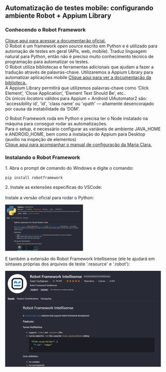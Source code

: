 <h2>
  Automatização de testes mobile: configurando ambiente Robot + Appium Library
</h2>

<h3>
  Conhecendo o Robot Framework
</h3>

<p>
  <a href="https://robotframework.org" target="_blank" rel="noopener noreferrer">Clique aqui para acessar a documentação oficial.</a>
  <br />
  O Robot é um framework <i>open source</i> escrito em Python e é utilizado para automação de testes em geral (APIs, web, mobile). Traduz linguagem natural para Python, então não é preciso muito conhecimento técnico de programação para automatizar os testes.
  <br />
  O Robot utiliza bibliotecas e ferramentas adicionais que ajudam a fazer a tradução através de palavras-chave. Utilizaremos a Appium Library para automatizar aplicações mobile 
  <a href="https://serhatbolsu.github.io/robotframework-appiumlibrary/AppiumLibrary.html" target="_blank" rel="noopener noreferrer">Clique aqui para ver a documentação da biblioteca.</a>. 
  <br />
  A Appium Library permitirá que utilizemos palavras-chave como ‘Click Element’, ‘Close Application’, ‘Element Text Should Be’, etc..
  <br />
  Os únicos <i>locators</i> válidos para Appium + Android UIAutomator2 são: 'accessibility id', 'id', 'class name' ou 'xpath' — altamente desencorajado por causa da instabilidade da ‘DOM’.
</p>

<p>
  O Robot Framework roda em Python e precisa ter o Node instalado na máquina para conseguir rodar as automatizações.
  <br />
  Para o setup, é necessário configurar as variáveis de ambiente JAVA_HOME e ANDROID_HOME, bem como a instalação do Appium para Desktop (auxílio na inspeção de elementos)
  <br />
  <a href="https://github.com/clarabez/appium" target="_blank" rel="noopener noreferrer">Clique aqui para acompanhar o manual de configuração da Maria Clara.</a>
</p>

<h3>
  Instalando o Robot Framework
</h3>

<p>
  1. Abra o prompt de comando do Windows e digite o comando:

  ```bash
  pip install robotframework
  ```
</p>

<p>
  2. Instale as extensões específicas do VSCode:
  <br /><br />
  Instale a versão oficial para rodar o Python:
  <p>
    <img width="50%" src="./images/robot1.png">
  </p>
  
  E também a extensão do Robot Framework Intellisense (ele te ajudará em sintaxes próprias dos arquivos de teste '.resource' e '.robot'):
  <p>
    <img src="./images/robot2.png">
  </p>
</p>
